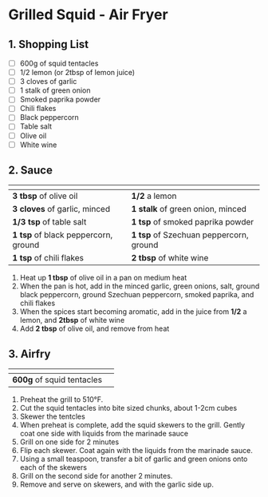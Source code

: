 # Grilled Squid - Air Fryer

## 1. Shopping List
- [ ] 600g of squid tentacles
- [ ] 1/2 lemon (or 2tbsp of lemon juice)
- [ ] 3 cloves of garlic
- [ ] 1 stalk of green onion
- [ ] Smoked paprika powder
- [ ] Chili flakes
- [ ] Black peppercorn
- [ ] Table salt
- [ ] Olive oil
- [ ] White wine

## 2. Sauce
|<!-- -->|<!-- -->|
|---|---|
| **3 tbsp** of olive oil | **1/2** a lemon |
| **3 cloves** of garlic, minced | **1 stalk** of green onion, minced |
| **1/3 tsp** of table salt | **1 tsp** of smoked paprika powder |
| **1 tsp** of black peppercorn, ground | **1 tsp** of Szechuan peppercorn, ground |
| **1 tsp** of chili flakes | **2 tbsp** of white wine |

1. Heat up **1 tbsp** of olive oil in a pan on medium heat
2. When the pan is hot, add in the minced garlic, green onions, salt, ground black peppercorn, ground Szechuan peppercorn, smoked paprika, and chili flakes
3. When the spices start becoming aromatic, add in the juice from **1/2** a lemon, and **2tbsp** of white wine
4. Add **2 tbsp** of olive oil, and remove from heat

## 3. Airfry
|<!-- -->|<!-- -->|
|---|---|
| **600g** of squid tentacles| |

1. Preheat the grill to 510°F.
2. Cut the squid tentacles into bite sized chunks, about 1-2cm cubes
3. Skewer the tentcles
4. When preheat is complete, add the squid skewers to the grill. Gently coat one side with liquids from the marinade sauce
5. Grill on one side for 2 minutes
6. Flip each skewer. Coat again with the liquids from the marinade sauce. 
7. Using a small teaspoon, transfer a bit of garlic and green onions onto each of the skewers
8. Grill on the second side for another 2 minutes.
9. Remove and serve on skewers, and with the garlic side up.